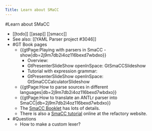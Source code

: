 ---Title: Learn about SMaCC---#Learn about SMaCC- [[todo]] [[asap]] [[smacc]]- See also: [[YAML Parser project #3046]]- #GT Book pages    - {{gtPage:Playing with parsers in SmaCC - show|db=2j9m7db2i4oz116bexd7wbdxo}}        - Overview:        - GtPresenterSlideShow openInSpace: GtSmaCCSlideshow        - Tutorial with expression grammar:        - GtPresenterSlideShow openInSpace: GtSmaCCCalculatorSlideshow    - {{gtPage:How to parse sources in different languages|db=2j9m7db2i4oz116bexd7wbdxo}}    - {{gtPage:How to translate an ANTLr parser into SmaCC|db=2j9m7db2i4oz116bexd7wbdxo}}    - The [SmaCC Booklet](https://books.pharo.org/booklet-Smacc/) has lots of details.    - There is also a [SmaCC tutorial](http://www.refactoryworkers.com/SmaCC.html) online at the refactory website.- #Questions    - How to make a custom lexer?